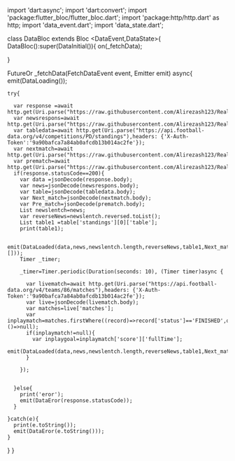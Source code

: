 import 'dart:async';
import 'dart:convert';
import 'package:flutter_bloc/flutter_bloc.dart';
import 'package:http/http.dart' as http;
import 'data_event.dart';
import 'data_state.dart';

class DataBloc extends Bloc <DataEvent,DataState>{
  DataBloc():super(DataInitial()){
    on<FetchDataEvent>(_fetchData);

  }

  FutureOr<void> _fetchData(FetchDataEvent event, Emitter<DataState> emit) async{
    emit(DataLoading());
    
    try{
      
      var response =await http.get(Uri.parse("https://raw.githubusercontent.com/Alirezash123/RealApp/refs/heads/main/heder.txt"));
      var newsrespons=await http.get(Uri.parse("https://raw.githubusercontent.com/Alirezash123/RealApp/refs/heads/main/news.txt"));
      var tabledata=await http.get(Uri.parse("https://api.football-data.org/v4/competitions/PD/standings"),headers: {'X-Auth-Token':'9a90bafca7a84ab0afcdb13b014ac2fe'});
      var nextmatch=await http.get(Uri.parse("https://raw.githubusercontent.com/Alirezash123/RealApp/refs/heads/main/nextmatch"));
      var prematch=await http.get(Uri.parse("https://raw.githubusercontent.com/Alirezash123/RealApp/refs/heads/main/Prematch"));
      if(response.statusCode==200){
        var data =jsonDecode(response.body);
        var news=jsonDecode(newsrespons.body);
        var table=jsonDecode(tabledata.body);
        var Next_match=jsonDecode(nextmatch.body);
        var Pre_match=jsonDecode(prematch.body);
        List newslentch=news;
        var reverseNews=newslentch.reversed.toList();
        List table1 =table['standings'][0]['table'];
        print(table1);

        emit(DataLoaded(data,news,newslentch.length,reverseNews,table1,Next_match,Pre_match,[]));
        Timer _timer;

        _timer=Timer.periodic(Duration(seconds: 10), (Timer timer)async {

          var livematch=await http.get(Uri.parse("https://api.football-data.org/v4/teams/86/matches"),headers: {'X-Auth-Token':'9a90bafca7a84ab0afcdb13b014ac2fe'});
          var live=jsonDecode(livematch.body);
          var matches=live['matches'];
          var inplaymatch=matches.firstWhere((record)=>record['status']=='FINISHED',orElse:()=>null);
          if(inplaymatch!=null){
            var inplaygoal=inplaymatch['score']['fullTime'];
            emit(DataLoaded(data,news,newslentch.length,reverseNews,table1,Next_match,Pre_match,inplaygoal));
          }

        });


      }else{
        print('eror');
        emit(DataEror(response.statusCode));
      }
      
    }catch(e){
      print(e.toString());
      emit(DataEror(e.toString()));
    }
    
    
  }
}
